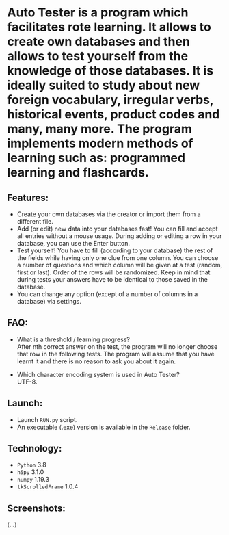 # Auto Tester is a program which facilitates rote learning. It allows to create own databases and then allows to test yourself from the knowledge of those databases. It is ideally suited to study about new foreign vocabulary, irregular verbs, historical events, product codes and many, many more. The program implements modern methods of learning such as: programmed learning and flashcards.

## Features:
* Create your own databases via the creator or import them from a different file. 
* Add (or edit) new data into your databases fast! You can fill and accept all entries without a mouse usage. During adding or editing a row in your database, you can use the Enter button. 
* Test yourself! You have to fill (according to your database) the rest of the fields while having only one clue from one column. You can choose a number of questions and which column will be given at a test (random, first or last). Order of the rows will be randomized. Keep in mind that during tests your answers have to be identical to those saved in the database.
* You can change any option (except of a number of columns in a database) via settings.

## FAQ:    
* What is a threshold / learning progress?  
After nth correct answer on the test, the program will no longer choose that row in the following tests. The program will assume that you have learnt it and there is no reason to ask you about it again. 

* Which character encoding system is used in Auto Tester?  
UTF-8.

## Launch: 
* Launch ```RUN.py``` script.  
* An executable (.exe) version is available in the ```Release``` folder.  

## Technology:  
* ```Python``` 3.8
* ```h5py``` 3.1.0
* ```numpy``` 1.19.3
* ```tkScrolledFrame``` 1.0.4

## Screenshots:
(...)  
